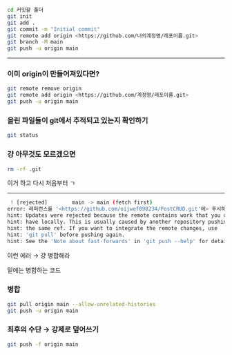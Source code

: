 ```bash
cd 커밋할 폴더
git init
git add .
git commit -m "Initial commit"
git remote add origin <https://github.com/너의계정명/레포이름.git>
git branch -M main
git push -u origin main
```

---

### 이미 origin이 만들어져있다면?

```bash
git remote remove origin
git remote add origin <https://github.com/계정명/레포이름.git> 
git push -u origin main 
```

### 올린 파일들이 git에서 추적되고 있는지 확인하기

```bash
git status
```

### 걍 아무것도 모르겠으면

```bash
rm -rf .git
```

이거 하고 다시 처음부터 ㄱ

---

```bash
 ! [rejected]        main -> main (fetch first)
error: 레퍼런스를 '<https://github.com/oijwef098234/PostCRUD.git'에> 푸시하는데 실패했습니다
hint: Updates were rejected because the remote contains work that you do not
hint: have locally. This is usually caused by another repository pushing to
hint: the same ref. If you want to integrate the remote changes, use
hint: 'git pull' before pushing again.
hint: See the 'Note about fast-forwards' in 'git push --help' for details.
```

이런 에러 → 걍 병합해라

밑에는 병합하는 코드

### 병합

```bash
git pull origin main --allow-unrelated-histories
git push -u origin main
```

### 최후의 수단 → 강제로 덮어쓰기

```bash
git push -f origin main
```